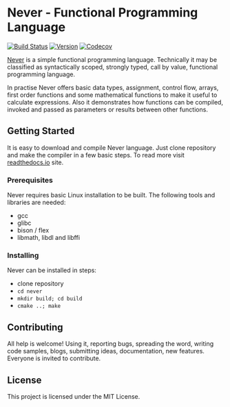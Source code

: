 # Never - Functional Programming Language
[![Build Status](https://travis-ci.org/never-lang/never.svg?branch=master)](https://travis-ci.org/never-lang/never)
[![Version](https://img.shields.io/github/release/never-lang/never.svg)](https://github.com/never-lang/never/releases)
[![Codecov](https://codecov.io/gh/never-lang/never/branch/master/graph/badge.svg)](https://codecov.io/gh/never-lang/never)

[Never](https://never-lang.readthedocs.io/en/latest/) is a simple functional 
programming language. Technically it may be classified as syntactically scoped,
strongly typed, call by value, functional programming language.

In practise Never offers basic data types, assignment, control flow, arrays,
first order functions and some mathematical functions to make it useful
to calculate expressions. Also it demonstrates how functions can be compiled,
invoked and passed as parameters or results between other functions.

## Getting Started
It is easy to download and compile Never language. Just clone repository
and make the compiler in a few basic steps. To read more visit
[readthedocs.io](https://never-lang.readthedocs.io/en/latest/) site.

### Prerequisites

Never requires basic Linux installation to be built. The following tools and
libraries are needed:
* gcc
* glibc
* bison / flex
* libmath, libdl and libffi

### Installing

Never can be installed in steps:
* clone repository
* ```cd never```
* ```mkdir build; cd build```
* ```cmake ..; make```

## Contributing
All help is welcome! Using it, reporting bugs, spreading the word, writing
code samples, blogs, submitting ideas, documentation, new features. Everyone
is invited to contribute.

## License
This project is licensed under the MIT License.



